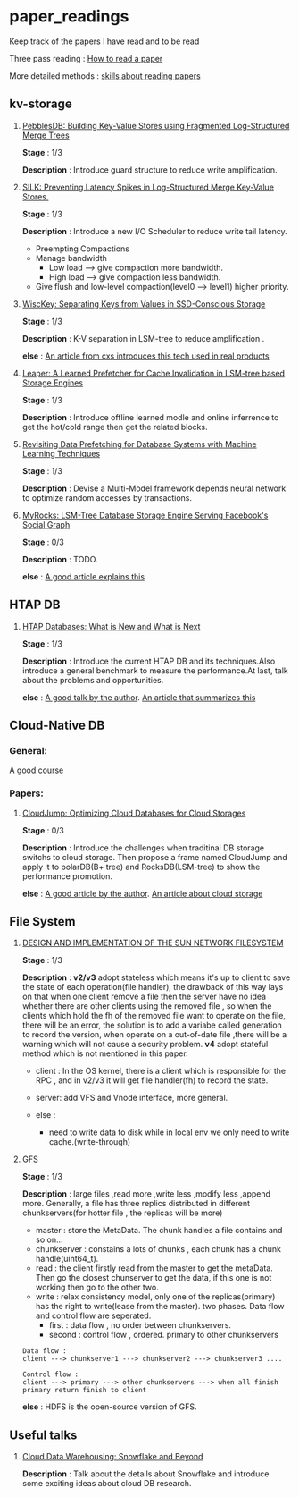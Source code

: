 # paper_readings
Keep track of the papers I have read and to be read

Three pass reading : [How to read a paper](http://svr-sk818-web.cl.cam.ac.uk/keshav/papers/07/paper-reading.pdf)

More detailed methods : [skills about reading papers](https://blog.shunzi.tech/post/paper-read-and-write/)

## kv-storage

1. [PebblesDB: Building Key-Value Stores using Fragmented Log-Structured Merge Trees](https://www.cs.utexas.edu/~vijay/papers/sosp17-pebblesdb.pdf)

    **Stage** : 1/3

    **Description** : Introduce guard structure to reduce write amplification. 

2. [SILK: Preventing Latency Spikes in Log-Structured Merge Key-Value Stores.](https://www.usenix.org/system/files/atc19-balmau.pdf)

    **Stage** : 1/3

    **Description** : Introduce a new I/O Scheduler to reduce write tail latency.

    * Preempting Compactions
    * Manage bandwidth
        * Low load --> give compaction more bandwidth. 
        * High load --> give compaction less bandwidth.
    * Give flush and low-level compaction(level0 --> level1) higher priority.

3. [WiscKey: Separating Keys from Values in SSD-Conscious Storage](https://www.usenix.org/system/files/conference/fast16/fast16-papers-lu.pdf)

    **Stage** : 1/3

    **Description** : K-V separation in LSM-tree to reduce amplification .

    **else** : [An article from cxs introduces this tech used in real products](https://www.skyzh.dev/posts/articles/2021-08-07-lsm-kv-separation-overview/)


4. [Leaper: A Learned Prefetcher for Cache Invalidation in LSM-tree based Storage Engines](https://www.cs.utah.edu/~lifeifei/papers/leaper.pdf)

    **Stage** : 1/3

    **Description** : Introduce offline learned modle and online inferrence to get the hot/cold range then get 
    the related blocks.

5. [Revisiting Data Prefetching for Database Systems with Machine Learning Techniques](https://ieeexplore.ieee.org/document/9458930)

    **Stage** : 1/3

    **Description** : Devise a Multi-Model framework depends neural network to optimize random accesses by transactions.

6. [MyRocks: LSM-Tree Database Storage Engine Serving Facebook's Social Graph](https://vldb.org/pvldb/vol13/p3217-matsunobu.pdf)

    **Stage** : 0/3

    **Description** : TODO.

    **else** : [A good article explains this](https://zhuanlan.zhihu.com/p/384489244)

## HTAP DB

1. [HTAP Databases: What is New and What is Next](https://dl.acm.org/doi/pdf/10.1145/3514221.3522565)

    **Stage** : 1/3

    **Description** : Introduce the current HTAP DB and its techniques.Also introduce a general benchmark to measure the performance.At last, talk about the problems and opportunities.

    **else** : [A good talk by the author](https://www.bilibili.com/video/BV1wG411b7MC?spm_id_from=333.999.0.0&vd_source=df2eedf5daace6347e6a77a465314b50). [An article that summarizes this](https://zhuanlan.zhihu.com/p/559365164)


## Cloud-Native DB

### General:

[A good course](https://www.cs.purdue.edu/homes/csjgwang/CloudNativeDB/)

### Papers:

1. [CloudJump: Optimizing Cloud Databases for Cloud Storages](https://www.vldb.org/pvldb/vol15/p3432-chen.pdf)

    **Stage** : 0/3

    **Description** : Introduce the challenges when traditinal DB storage switchs to cloud storage. Then propose a frame named CloudJump and apply it to polarDB(B+ tree) and RocksDB(LSM-tree) to show the performance promotion.

    **else** : [A good article by the author](https://zhuanlan.zhihu.com/p/535426034). [An article about cloud storage](https://zhuanlan.zhihu.com/p/548215678)


## File System

1. [DESIGN AND IMPLEMENTATION OF THE SUN NETWORK FILESYSTEM](https://www.cs.ucf.edu/~eurip/papers/sandbergnfs.pdf)

    **Stage** : 1/3

    **Description** : **v2/v3** adopt stateless which means it's up to client to save the state of each operation(file handler), the drawback of this way lays on that when one client remove a file then the server have no idea whether there are other clients using the removed file , so when the clients which hold the fh of the removed file want to operate on the file, there will be an error, the solution is to add a variabe called generation to record the version, when operate on a out-of-date file ,there will be a warning which will not cause a security problem. **v4** adopt stateful method which is not mentioned in this paper.

    * client : In the OS kernel, there is a client which is responsible for the RPC , and in v2/v3 it will get file handler(fh) to record the state.

    * server: add VFS and Vnode interface, more general.

    * else : 
        * need to write data to disk while in local env we only need to write cache.(write-through)

2. [GFS](https://pdos.csail.mit.edu/6.824/papers/gfs.pdf)

    **Stage** : 1/3

    **Description** : large files ,read more ,write less ,modify less ,append more. Generally, a file has three replics distributed in different chunkservers(for hotter file , the replicas will be more)
    
    * master : store the MetaData. The chunk handles a file contains and so on...
    * chunkserver : constains a lots of chunks , each chunk has a chunk handle(uint64_t). 
    * read : the client firstly read from the master to get the metaData. Then go the closest chunserver to get the data, if this one is not working then go to the other two.
    * write : relax consistency model, only one of the replicas(primary) has the right to write(lease from the master). two phases. Data flow and control flow are seperated.
        * first : data flow , no order between chunkservers. 
        * second : control flow , ordered. primary to other chunkservers
    ```
    Data flow :
    client ---> chunkserver1 ---> chunkserver2 ---> chunkserver3 ....

    Control flow : 
    client ---> primary ---> other chunkservers ---> when all finish primary return finish to client

    ```
    
    **else** : HDFS is the open-source version of GFS.


## Useful talks

1. [Cloud Data Warehousing: Snowflake and Beyond](https://www.bilibili.com/video/BV1p54y1p7rY?vd_source=df2eedf5daace6347e6a77a465314b50) 
    
    **Description** : Talk about the details about Snowflake and introduce some exciting ideas about cloud DB research.
